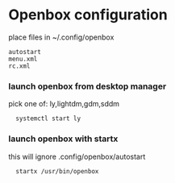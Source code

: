 # Openbox configuration

place files in ~/.config/openbox
```
autostart
menu.xml
rc.xml
```

### launch openbox from desktop manager 

pick one of: ly,lightdm,gdm,sddm

```
  systemctl start ly
```

### launch openbox with startx

this will ignore .config/openbox/autostart

```
  startx /usr/bin/openbox
```


